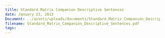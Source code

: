 ```yaml
---
title: Standard Matrix Companion Descriptive Sentences
date: January 23, 2013
Document: ../assets/uploads/documents/Standard_Matrix_Companion_Descriptive_Sentences.pdf
filename: Standard_Matrix_Companion_Descriptive_Sentences.pdf
tags:
---
```

